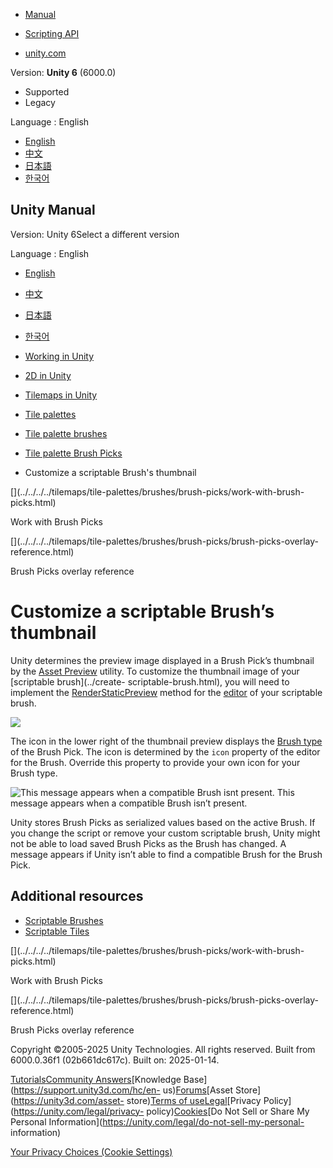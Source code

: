 [](https://docs.unity3d.com)

  * [Manual](../Manual/index.html)
  * [Scripting API](../ScriptReference/index.html)

  * [unity.com](https://unity.com/)

Version: **Unity 6** (6000.0)

  * Supported
  * Legacy

Language : English

  * [English](/Manual/tilemaps/tile-palettes/brushes/brush-picks/customize-scriptable-brush-thumbnail.html)
  * [中文](/cn/current/Manual/tilemaps/tile-palettes/brushes/brush-picks/customize-scriptable-brush-thumbnail.html)
  * [日本語](/ja/current/Manual/tilemaps/tile-palettes/brushes/brush-picks/customize-scriptable-brush-thumbnail.html)
  * [한국어](/kr/current/Manual/tilemaps/tile-palettes/brushes/brush-picks/customize-scriptable-brush-thumbnail.html)

[](https://docs.unity3d.com)

## Unity Manual

Version: Unity 6Select a different version

Language : English

  * [English](/Manual/tilemaps/tile-palettes/brushes/brush-picks/customize-scriptable-brush-thumbnail.html)
  * [中文](/cn/current/Manual/tilemaps/tile-palettes/brushes/brush-picks/customize-scriptable-brush-thumbnail.html)
  * [日本語](/ja/current/Manual/tilemaps/tile-palettes/brushes/brush-picks/customize-scriptable-brush-thumbnail.html)
  * [한국어](/kr/current/Manual/tilemaps/tile-palettes/brushes/brush-picks/customize-scriptable-brush-thumbnail.html)

  * [Working in Unity](../../../../working-in-unity.html)
  * [2D in Unity](../../../../Unity2D.html)
  * [Tilemaps in Unity](../../../../tilemaps/tilemaps-landing.html)
  * [Tile palettes](../../../../tilemaps/tile-palettes/tile-palette-landing.html)
  * [Tile palette brushes](../../../../tilemaps/tile-palettes/brushes/tile-palette-brushes-landing.html)
  * [Tile palette Brush Picks](../../../../tilemaps/tile-palettes/brushes/brush-picks/tile-palette-brush-picks.html)
  * Customize a scriptable Brush's thumbnail

[](../../../../tilemaps/tile-palettes/brushes/brush-picks/work-with-brush-
picks.html)

Work with Brush Picks

[](../../../../tilemaps/tile-palettes/brushes/brush-picks/brush-picks-overlay-
reference.html)

Brush Picks overlay reference

# Customize a scriptable Brush’s thumbnail

Unity determines the preview image displayed in a Brush Pick’s thumbnail by
the [Asset Preview](../../../../../ScriptReference/AssetPreview.html) utility.
To customize the thumbnail image of your [scriptable brush](../create-
scriptable-brush.html), you will need to implement the
[RenderStaticPreview](../../../../../ScriptReference/Editor.RenderStaticPreview.html)
method for the [editor](../../../../../ScriptReference/Editor.html) of your
scriptable brush.

![](../../../../../uploads/Main/brush-pick-thumbnail.png)

The icon in the lower right of the thumbnail preview displays the [Brush
type](../brush-inspector-reference.html) of the Brush Pick. The icon is
determined by the `icon` property of the editor for the Brush. Override this
property to provide your own icon for your Brush type.

![This message appears when a compatible Brush isnt
present.](../../../../../uploads/Main/tile-palette-brush-pick-invalid.png)
This message appears when a compatible Brush isn’t present.

Unity stores Brush Picks as serialized values based on the active Brush. If
you change the script or remove your custom scriptable brush, Unity might not
be able to load saved Brush Picks as the Brush has changed. A message appears
if Unity isn’t able to find a compatible Brush for the Brush Pick.

## Additional resources

  * [Scriptable Brushes](../create-scriptable-brush.html)
  * [Scriptable Tiles](../../../tiles-for-tilemaps/scriptable-tiles/scriptable-tiles.html)

[](../../../../tilemaps/tile-palettes/brushes/brush-picks/work-with-brush-
picks.html)

Work with Brush Picks

[](../../../../tilemaps/tile-palettes/brushes/brush-picks/brush-picks-overlay-
reference.html)

Brush Picks overlay reference

Copyright ©2005-2025 Unity Technologies. All rights reserved. Built from
6000.0.36f1 (02b661dc617c). Built on: 2025-01-14.

[Tutorials](https://learn.unity.com/)[Community
Answers](https://answers.unity3d.com)[Knowledge
Base](https://support.unity3d.com/hc/en-
us)[Forums](https://forum.unity3d.com)[Asset Store](https://unity3d.com/asset-
store)[Terms of
use](https://docs.unity3d.com/Manual/TermsOfUse.html)[Legal](https://unity.com/legal)[Privacy
Policy](https://unity.com/legal/privacy-
policy)[Cookies](https://unity.com/legal/cookie-policy)[Do Not Sell or Share
My Personal Information](https://unity.com/legal/do-not-sell-my-personal-
information)

[Your Privacy Choices (Cookie Settings)](javascript:void\(0\);)


